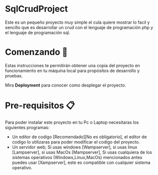 # SqlCrudProject

Este es un pequeño proyecto muy simple el cula quiere mostrar lo facil y sencillo que es desarrollar un crud con el lenguaje de programación php y el lenguaje de programación sql.

# Comenzando 🚀

Estas instrucciones te permitirán obtener una copia del proyecto en funcionamiento en tu máquina local para propósitos de desarrollo y pruebas.

Mira **Deployment** para conocer como desplegar el proyecto.

# Pre-requisitos 📋

Para poder instalar este proyecto en tu Pc o Laptop necesitaras los siguientes programas:

- Un editor de codigo [Recomendado][No es obligatorio], el editor de codigo lo utilizaras para poder modificar el codigo del proyecto.
- Un servidor web; Si usas windows [Wampserver], si usas linux [Lampserver], si usas MacOs [Mampserver], Si usas cualquiera de los sistemas operativos (Windows,Linux,MacOs) mencionados antes puedes usar [Xampserver], este es compatible con cualquier sistema operativo.
